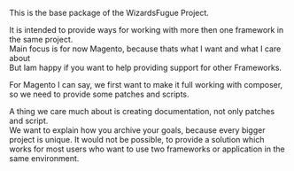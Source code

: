 
This is the base package of the WizardsFugue Project.


It is intended to provide ways for working with more then one framework in the same project.  
Main focus is for now Magento, because thats what I want and what I care about  
But Iam happy if you want to help providing support for other Frameworks.

For Magento I can say, we first want to make it full working with composer,
so we need to provide some patches and scripts.

A thing we care much about is creating documentation, not only patches and script.  
We want to explain how you archive your goals, because every bigger project is unique.
It would not be possible, to provide a solution which works for most users who want to use 
two frameworks or application in the same environment.




